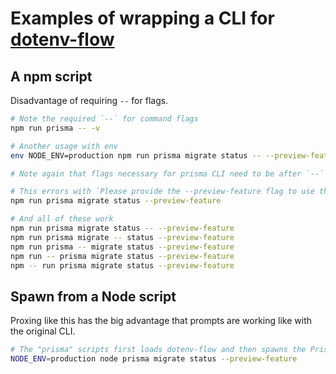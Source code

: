 # Examples of wrapping a CLI for [dotenv-flow](https://www.npmjs.com/package/dotenv-flow)

## A npm script

Disadvantage of requiring `--` for flags.

```bash
# Note the required `--` for command flags
npm run prisma -- -v

# Another usage with env
env NODE_ENV=production npm run prisma migrate status -- --preview-feature

# Note again that flags necessary for prisma CLI need to be after `--`

# This errors with `Please provide the --preview-feature flag to use this command.`
npm run prisma migrate status --preview-feature

# And all of these work
npm run prisma migrate status -- --preview-feature
npm run prisma migrate -- status --preview-feature
npm run prisma -- migrate status --preview-feature
npm run -- prisma migrate status --preview-feature
npm -- run prisma migrate status --preview-feature
```

## Spawn from a Node script

Proxing like this has the big advantage that prompts are working like with the original CLI.

```bash
# The "prisma" scripts first loads dotenv-flow and then spawns the Prisma CLI
NODE_ENV=production node prisma migrate status --preview-feature
```

